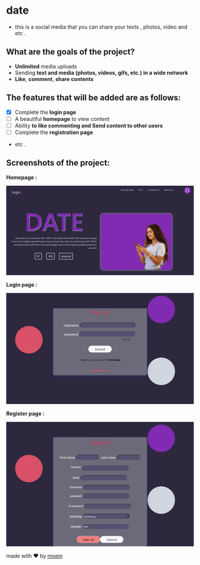 # date

* this is a social media that you can share your texts ,  photos, video and etc .

## What are the goals of the project?

* **Unlimited** media uploads
* Sending **text and media (photos, videos, gifs, etc.) in a wide network**
* **Like**, **comment**, **share contents**

## The features that will be added are as follows:

* [x] Complete the **login page**
* [ ] A beautiful **homepage** to view content
* [ ] Ability **to like commenting and Send content to other users**
* [ ] Complete the **registration page**
* etc .

## Screenshots of the project:

 **Homepage :**



![moein](Home.png)


**Login page :**

![moein](login.png)

**Register page :**

![moein](register.png)


made with ❤ by [moein](https://github.com/moeinfadakar)
